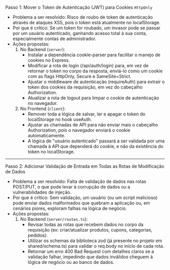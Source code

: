   Passo 1: Mover o Token de Autenticação (JWT) para Cookies `HttpOnly`

   * Problema a ser resolvido: Risco de roubo de token de autenticação através de ataques XSS, pois o token está atualmente no
     localStorage.
   * Por que é crítico: Se um token for roubado, um invasor pode se passar por um usuário autenticado, ganhando acesso total à
     sua conta, especialmente contas de administrador.
   * Ações propostas:
       1. No Backend (`server`):
           * Instalar a dependência cookie-parser para facilitar o manejo de cookies no Express.
           * Modificar a rota de login (/api/auth/login) para, em vez de retornar o token no corpo da resposta, enviá-lo como
             um cookie com as flags HttpOnly, Secure e SameSite=Strict.
           * Ajustar o middleware de autenticação (requireAuth) para extrair o token dos cookies da requisição, em vez do
             cabeçalho Authorization.
           * Atualizar a rota de logout para limpar o cookie de autenticação no navegador.
       2. No Frontend (`client`):
           * Remover toda a lógica de salvar, ler e apagar o token do localStorage no hook useAuth.
           * Ajustar as chamadas de API para não enviar mais o cabeçalho Authorization, pois o navegador enviará o cookie
             automaticamente.
           * A lógica de "usuário autenticado" passará a ser validada por uma chamada à API que dependerá do cookie, e não da
             existência do token no localStorage.

  ---

  Passo 2: Adicionar Validação de Entrada em Todas as Rotas de Modificação de Dados

   * Problema a ser resolvido: Falta de validação de dados nas rotas POST/PUT, o que pode levar à corrupção de dados ou a
     vulnerabilidades de injeção.
   * Por que é crítico: Sem validação, um usuário (ou um script malicioso) pode enviar dados malformados que quebram a aplicação
     ou, em cenários piores, exploram falhas na lógica de negócio.
   * Ações propostas:
       1. No Backend (`server/routes.ts`):
           * Revisar todas as rotas que recebem dados no corpo da requisição (ex: criar/atualizar produtos, cupons, categorias,
             pedidos).
           * Utilizar os schemas da biblioteca zod (já presente no projeto em shared/schema.ts) para validar o req.body no
             início de cada rota.
           * Retornar um erro 400 Bad Request com detalhes claros se a validação falhar, impedindo que dados inválidos cheguem à
             lógica de negócio ou ao banco de dados.